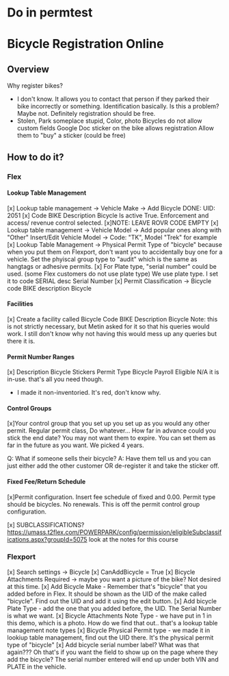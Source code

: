# Do in permtest
# Bicycle Registration Online

## Overview
Why register bikes?
- I don't know. It allows you to contact that person if they parked their
bike incorrectly or something. Identification basically. Is this a problem?
Maybe not. Definitely registration should be free.
- Stolen, Park someplace stupid,
Color, photo
Bicycles do not allow custom fields
Google Doc
sticker on the bike allows registration
Allow them to "buy" a sticker (could be free)

## How to do it?

### Flex

#### Lookup Table Management
[x] Lookup table management -> Vehicle Make -> Add Bicycle DONE: UID: 2051
[x] Code BIKE Description Bicycle Is active True. Enforcement and access/
revenue control selected.
[x]NOTE: LEAVE ROVR CODE EMPTY
[x] Lookup table management -> Vehicle Model -> Add popular ones along with "Other"
  Insert/Edit Vehicle Model -> Code: "TK", Model "Trek" for example
[x] Lookup Table Management -> Physical Permit Type of "bicycle" 
  because when you put them on Flexport, don't want you to accidentally buy one
  for a vehicle. Set the phyiscal group type to "audit" which is the same as hangtags
  or adhesive permits.
[x] For Plate type, "serial number" could be used. (some Flex customers do not use plate type)
  We use plate type. I set it to code SERIAL desc Serial Number
[x] Permit Classification -> Bicycle
  code BIKE description Bicycle

#### Facilities
[x] Create a facility called Bicycle
  Code BIKE
  Description Bicycle
  Note: this is not strictly necessary, but Metin asked for it so that his queries would work.
  I still don't know why not having this would mess up any queries but there it is.

#### Permit Number Ranges
[x] Description Bicycle Stickers
  Permit Type Bicycle
  Payroll Eligible N/A
  it is in-use. that's all you need though.
  - I made it non-inventoried. It's red, don't know why.

#### Control Groups
[x]Your control group that you set up you set up as you would any other permit.
Regular permit class, Do whatever... How far in advance could you stick the
end date? You may not want them to expire. You can set them as far in the
future as you want. We picked 4 years.

Q: What if someone sells their bicycle?
A: Have them tell us and you can just either add the other customer OR
de-register it and take the sticker off.

#### Fixed Fee/Return Schedule
[x]Permit configuration. Insert fee schedule of fixed and 0.00. Permit type should 
be bicycles. No renewals.  This is off the permit control group configuration.

[x] SUBCLASSIFICATIONS?
https://umass.t2flex.com/POWERPARK/config/permission/eligibleSubclassifications.aspx?groupId=5075
look at the notes for this course

### Flexport
[x] Search settings -> Bicycle 
[x] CanAddBicycle = True
[x] Bicycle Attachments Required -> maybe you want a picture of the bike? Not desired at this time.
[x] Add Bicycle Make - Remember that's "bicycle" that you added before in Flex. It should be
shown as the UID of the make called "bicycle". Find out the UID and add it using
the edit button.
[x] Add bicycle Plate Type  - add the one that you added before, the UID. The Serial Number is what we want.
[x] Bicycle Attachments Note Type - we have put in 1 in this demo, which is a photo.
  How do we find that out.. that's a lookup table management note types 
[x] Bicycle Physical Permit type - we made it in lookiup table management, find out
  the UID there. It's the physical permit type of "bicycle"
[x] Add bicycle serial number label? What was that again???  Oh that's if you want 
the field to show up on the page where they add the bicycle?
The serial number entered will end up under both VIN and PLATE in the vehicle. 
